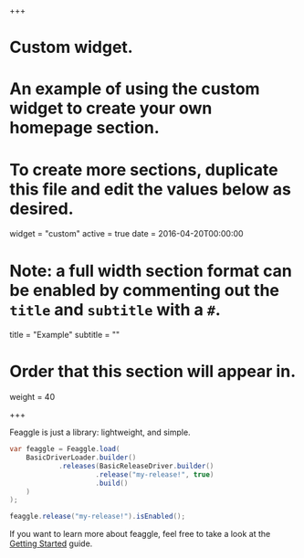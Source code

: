 +++
# Custom widget.
# An example of using the custom widget to create your own homepage section.
# To create more sections, duplicate this file and edit the values below as desired.
widget = "custom"
active = true
date = 2016-04-20T00:00:00

# Note: a full width section format can be enabled by commenting out the `title` and `subtitle` with a `#`.
title = "Example"
subtitle = ""

# Order that this section will appear in.
weight = 40

+++

Feaggle is just a library: lightweight, and simple.

```java
var feaggle = Feaggle.load(
    BasicDriverLoader.builder()
            .releases(BasicReleaseDriver.builder()
                     .release("my-release!", true)
                     .build()
    )
);

feaggle.release("my-release!").isEnabled();
```

If you want to learn more about feaggle, feel free to take a look at the [Getting Started](./tutorial/getting-started/) guide.
